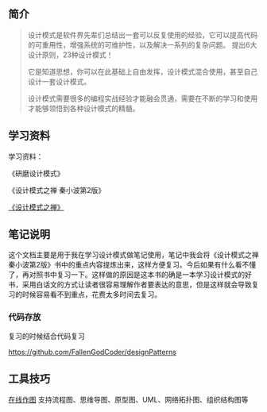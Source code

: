 ## 简介

> ​		设计模式是软件界先辈们总结出一套可以反复使用的经验，它可以提高代码的可重用性，增强系统的可维护性，以及解决一系列的复杂问题。 提出6大设计原则，23种设计模式！
>
> ​		它是知道思想，你可以在此基础上自由发挥，设计模式混合使用，甚至自己设计一套设计模式。
>
> ​		设计模式需要很多的编程实战经验才能融会贯通，需要在不断的学习和使用才能够领悟到各种设计模式的精髓。

## 学习资料

学习资料：

《研磨设计模式》

《设计模式之禅 秦小波第2版》

[《设计模式之禅》](https://blog.csdn.net/minstrel007/category_8128305.html)

## 笔记说明

​		这个文档主要是用于我在学习设计模式做笔记使用，笔记中我会将《设计模式之禅 秦小波第2版》书中的重点内容提炼出来，这样方便复习。今后如果有什么看不懂了，再对照书中复习一下。这样做的原因是这本书的确是一本学习设计模式的好书，采用白话文的方式让读者很容易理解作者要表达的意思，但是这样就会导致复习的时候容易看不到重点，花费太多时间去复习。

### 代码存放

复习的时候结合代码复习

https://github.com/FallenGodCoder/designPatterns

## 工具技巧

[在线作图](https://www.processon.com/) 支持流程图、思维导图、原型图、UML、网络拓扑图、组织结构图等

